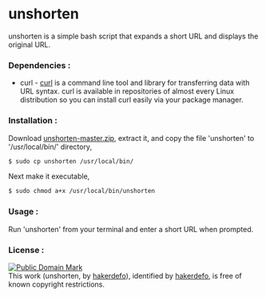 # unshorten
unshorten is a simple bash script that expands a short URL and displays the original URL.


### Dependencies :
- curl - [curl] is a command line tool and library for transferring data with URL syntax. curl is available in repositories of almost every Linux distribution so you can install curl easily via your package manager.


### Installation :
Download [unshorten-master.zip], extract it, and copy the file 'unshorten' to '/usr/local/bin/' directory,
``` sh
$ sudo cp unshorten /usr/local/bin/
```
Next make it executable,
``` sh
$ sudo chmod a+x /usr/local/bin/unshorten
```


### Usage :
Run 'unshorten' from your terminal and enter a short URL when prompted.


### License :
[![Public Domain Mark](http://i.creativecommons.org/p/mark/1.0/88x31.png)](http://creativecommons.org/publicdomain/mark/1.0/)  
This work (<span property="dct:title">unshorten</span>, by [<span property="dct:title">hakerdefo</span>](https://github.com/hakerdefo/unshorten)), identified by [<span property="dct:title">hakerdefo</span>](https://hakerdefo.blogspot.com), is free of known copyright restrictions.

[curl]:http://curl.haxx.se/
[unshorten-master.zip]:https://github.com/hakerdefo/unshorten/archive/master.zip
